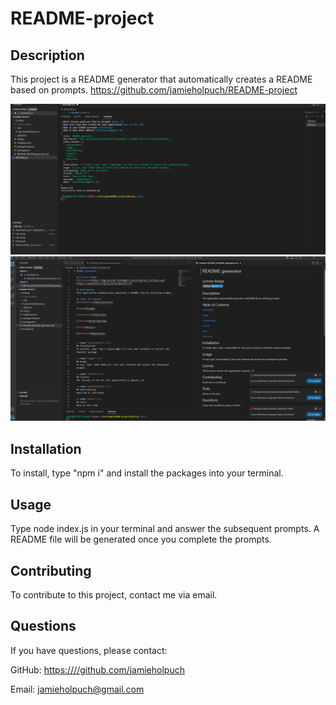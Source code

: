 # README-project

  ## Description
  This project is a README generator that automatically creates a README based on prompts. 
  <https://github.com/jamieholpuch/README-project>

  ![terminal](./Develop/terminal.png)
  ![readme_generator](./Develop/readme_generator.png)
  
  ## Installation 
  To install, type "npm i" and install the packages into your terminal. 
  
  ## Usage
  Type node index.js in your terminal and answer the subsequent prompts. A README file will be generated once you complete the prompts. 
  
  ## Contributing
  To contribute to this project, contact me via email. 
  
  ## Questions 
  If you have questions, please contact:
  
  GitHub: <https:////github.com/jamieholpuch>
  
  Email: jamieholpuch@gmail.com